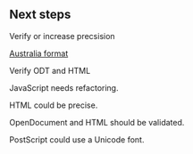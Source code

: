 
## Next steps ##

Verify or increase precsision 

[Australia format](http://auspost.com.au/education/letterwriting/students/addressing.html)

Verify ODT and HTML

JavaScript needs refactoring.

HTML could be precise.

OpenDocument and HTML should be validated.

PostScript could use a Unicode font.

